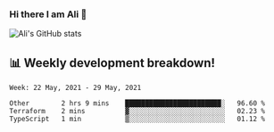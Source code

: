 ### Hi there I am Ali 👋

<!-- See https://github.com/anuraghazra/github-readme-stats -->
![Ali's GitHub stats](https://github-readme-stats.vercel.app/api?username=crunchtime-ali&show_icons=true&bg_color=20,d86b4f,875491&text_color=fff&icon_color=ddd&title_color=ddd)

## 📊 **Weekly development breakdown!**
<!--START_SECTION:waka-->
```text
Week: 22 May, 2021 - 29 May, 2021

Other        2 hrs 9 mins    ████████████████████████░   96.60 % 
Terraform    2 mins          ▓░░░░░░░░░░░░░░░░░░░░░░░░   02.23 % 
TypeScript   1 min           ▒░░░░░░░░░░░░░░░░░░░░░░░░   01.12 % 
```
<!--END_SECTION:waka-->
